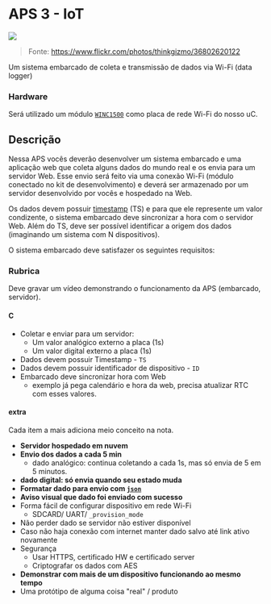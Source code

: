 # APS 3 - IoT

![](https://live.staticflickr.com/4355/36802620122_fe3ca90fca_c.jpg)

> Fonte: https://www.flickr.com/photos/thinkgizmo/36802620122

Um sistema embarcado de coleta e transmissão de dados via Wi-Fi (data logger)

### Hardware

Será utilizado um módulo [`WINC1500`](https://www.microchip.com/wwwproducts/en/ATWINC1500) como placa de rede Wi-Fi do nosso uC. 

## Descrição

Nessa APS vocês deverão desenvolver um sistema embarcado e uma aplicação web que coleta alguns dados do mundo real e os envia para um servidor Web. Esse envio será feito via uma conexão Wi-Fi (módulo conectado no kit de desenvolvimento) e deverá ser armazenado por um servidor desenvolvido por vocês e hospedado na Web.

Os dados devem possuir [timestamp](https://en.wikipedia.org/wiki/Timestamp) (TS) e para que ele represente um valor condizente, o sistema embarcado deve sincronizar a hora com o servidor Web. Além do TS, deve ser possível identificar a origem dos dados (imaginando um sistema com N dispositivos).

O sistema embarcado deve satisfazer os seguintes requisitos:

### Rubrica

Deve gravar um vídeo demonstrando o funcionamento da APS (embarcado, servidor).
 
#### C

- Coletar e enviar para um servidor:
  - Um valor analógico externo a placa (1s)
  - Um valor digital externo a placa (1s)
- Dados devem possuir Timestamp - `TS`
- Dados devem possuir identificador de dispositivo - `ID`
- Embarcado deve sincronizar hora com Web
   - exemplo já pega calendário e hora da web, precisa atualizar RTC com esses valores.

#### extra

Cada item a mais adiciona meio conceito na nota.

- **Servidor hospedado em nuvem**
- **Envio dos dados a cada 5 min**
  - dado analógico: continua coletando a cada 1s, mas só envia de 5 em 5 minutos.
- **dado digital: só envia quando seu estado muda**
- **Formatar dado para envio com [`json`](https://github.com/zserge/jsmn)**
- **Aviso visual que dado foi enviado com sucesso**
- Forma fácil de configurar dispositivo em rede Wi-Fi
  - SDCARD/ UART/ `_provision_mode`
- Não perder dado se servidor não estiver disponível
- Caso não haja conexão com internet manter dado salvo até link ativo novamente
- Segurança 
  - Usar HTTPS, certificado HW e certificado server
  - Criptografar os dados com AES
- **Demonstrar com mais de um dispositivo funcionando ao mesmo tempo**
- Uma protótipo de alguma coisa "real" / produto
